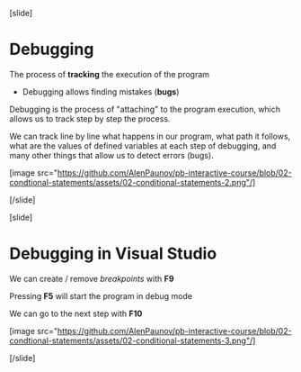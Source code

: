 [slide]
# Debugging
The process of **tracking** the execution of the program

  * Debugging allows finding mistakes (**bugs**)

Debugging is the process of "attaching" to the program execution, which allows us to track step by step the process. 

We can track line by line what happens in our program, what path it follows, what are the values of defined variables at each step of debugging, and many other things that allow us to detect errors (bugs).

[image src="https://github.com/AlenPaunov/pb-interactive-course/blob/02-condtional-statements/assets/02-conditional-statements-2.png"/]

[/slide]

[slide]
# Debugging in Visual Studio
We can create / remove *breakpoints* with **F9**

Pressing **F5** will start the program in debug mode

We can go to the next step with **F10**

[image src="https://github.com/AlenPaunov/pb-interactive-course/blob/02-condtional-statements/assets/02-conditional-statements-3.png"/]

[/slide]